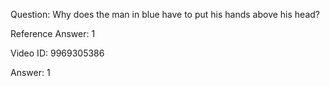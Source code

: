 Question: Why does the man in blue have to put his hands above his head?

Reference Answer: 1

Video ID: 9969305386

Answer: 1

